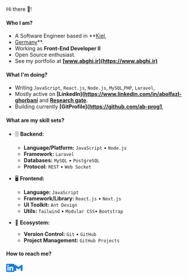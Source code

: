 Hi there 👋!

#### Who I am?

- A Software Engineer based in **[Kiel](https://en.wikipedia.org/wiki/Kiel),
- [Germany](https://en.wikipedia.org/wiki/Germany)**.
- Working as **Front-End Developer II**
- Open Source enthusiast.
- See my portfolio at **[www.abghi.ir](https://www.abghi.ir)**

#### What I'm doing?

- Writing  `JavaScript`, `React.js`, `Node.js`, `MySQL`,`PHP`, `Laravel`,
- Mostly active on **[LinkedIn](https://www.linkedin.com/in/abolfazl-ghorbani** and **[Research gate](https://researchgate.net/profile/Abolfazl-Ghorbani-2)**.
- Building currently **[GitProfile](https://github.com/ab-prog1**,


#### What are my skill sets?

- 🗄️ **Backend:**

  - **Language/Platform:**  `JavaScript` • `Node.js`
  - **Framework:** `Laravel` 
  - **Databases:** `MySQL` • `PostgreSQL`
  - **Protocol:** `REST` • `Web Socket`

- 🖥 **Frontend:**

  - **Language:** `JavaScript`
  - **Framework/Library:** `React.js` • `Next.js` 
  - **UI Toolkit:** `Ant Design` 
  - **Utils:** `Tailwind` • `Modular CSS`• `Bootstrap`

- 🎡 **Ecosystem:**
  - **Version Control:** `Git` • `GitHub`
  - **Project Management:** `GitHub Projects` 

#### How to reach me?

<a href="https://www.linkedin.com/in/abolfazl-ghorbani">
  <img align="left" alt="LinkedIn" width="22px" src="./assets/linkedin.svg" />
</a>
<a href="mailto:ab.ghorbani28@gmail.com">
  <img align="left" alt="Mail" width="22px" src="./assets/gmail.svg" />
</a>

<br/>
<br/>
<br/>


